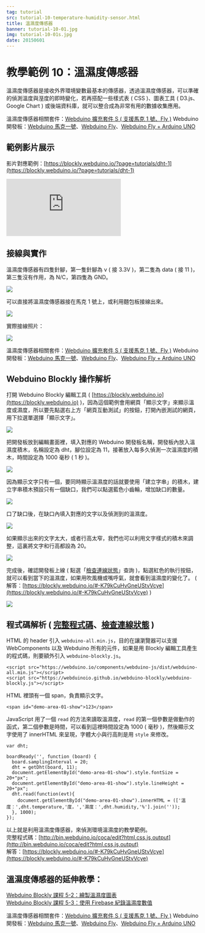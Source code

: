 ```yaml
---
tag: tutorial
src: tutorial-10-temperature-humidity-sensor.html
title: 溫濕度傳感器
banner: tutorial-10-01.jpg
img: tutorial-10-01s.jpg
date: 20150601
---
```


<!-- @@master  = ../../_layout.html-->

<!-- @@block  =  meta-->

<title>教學範例 10：溫濕度傳感器 :::: Webduino = Web × Arduino</title>

<meta name="description" content="溫濕度傳感器是接收外界環境變數最基本的傳感器，透過溫濕度傳感器，可以準確的偵測溫度與溼度的即時變化，若再搭配一些樣式表 ( CSS )、圖表工具 ( D3.js、Google Chart ) 或後端資料庫，就可以整合成為非常有用的數據收集應用。">

<meta itemprop="description" content="溫濕度傳感器是接收外界環境變數最基本的傳感器，透過溫濕度傳感器，可以準確的偵測溫度與溼度的即時變化，若再搭配一些樣式表 ( CSS )、圖表工具 ( D3.js、Google Chart ) 或後端資料庫，就可以整合成為非常有用的數據收集應用。">

<meta property="og:description" content="溫濕度傳感器是接收外界環境變數最基本的傳感器，透過溫濕度傳感器，可以準確的偵測溫度與溼度的即時變化，若再搭配一些樣式表 ( CSS )、圖表工具 ( D3.js、Google Chart ) 或後端資料庫，就可以整合成為非常有用的數據收集應用。">

<meta property="og:title" content="教學範例 10：溫濕度傳感器" >

<meta property="og:url" content="https://webduino.io/tutorials/tutorial-10-temperature-humidity-sensor.html">

<meta property="og:image" content="https://webduino.io/img/tutorials/tutorial-10-01s.jpg">

<meta itemprop="image" content="https://webduino.io/img/tutorials/tutorial-10-01s.jpg">

<include src="../_include-tutorials.html"></include>

<!-- @@close-->

<!-- @@block  =  preAndNext-->

<include src="../_include-tutorials-content.html"></include>

<!-- @@close-->



<!-- @@block  =  tutorials-->
# 教學範例 10：溫濕度傳感器

溫濕度傳感器是接收外界環境變數最基本的傳感器，透過溫濕度傳感器，可以準確的偵測溫度與溼度的即時變化，若再搭配一些樣式表 ( CSS )、圖表工具 ( D3.js、Google Chart ) 或後端資料庫，就可以整合成為非常有用的數據收集應用。

<div class="buy-this">
	<span>溫濕度傳感器相關套件：<a href="https://webduino.io/buy/webduino-expansion-s.html" target="_blank">Webduino 擴充套件 S ( 支援馬克 1 號、Fly )</a></span>
	<span>Webduino 開發板：<a href="https://webduino.io/buy/component-webduino-v1.html" target="_blank">Webduino 馬克一號</a>、<a href="https://webduino.io/buy/component-webduino-fly.html" target="_blank">Webduino Fly</a>、<a href="https://webduino.io/buy/component-webduino-uno-fly.html" target="_blank">Webduino Fly + Arduino UNO</a></span>
</div>

## 範例影片展示

影片對應範例：[https://blockly.webduino.io/?page=tutorials/dht-1](https://blockly.webduino.io/?page=tutorials/dht-1) 

<iframe class="youtube" src="https://www.youtube.com/embed/T8sZL-UaUP0" frameborder="0" allowfullscreen></iframe>

## 接線與實作

溫濕度傳感器有四隻針腳，第一隻針腳為 v ( 接 3.3V )，第二隻為 data ( 接 11 )，第三隻沒有作用，為 N/C，第四隻為 GND。

![](../img/tutorials/tutorial-10-02.jpg)

可以直接將溫濕度傳感器接在馬克 1 號上，或利用麵包板接線出來。

![](../img/tutorials/tutorial-10-03.jpg)

實際接線照片：

![](../img/tutorials/tutorial-10-04.jpg)

<div class="buy-this">
	<span>溫濕度傳感器相關套件：<a href="https://webduino.io/buy/webduino-expansion-s.html" target="_blank">Webduino 擴充套件 S ( 支援馬克 1 號、Fly )</a></span>
	<span>Webduino 開發板：<a href="https://webduino.io/buy/component-webduino-v1.html" target="_blank">Webduino 馬克一號</a>、<a href="https://webduino.io/buy/component-webduino-fly.html" target="_blank">Webduino Fly</a>、<a href="https://webduino.io/buy/component-webduino-uno-fly.html" target="_blank">Webduino Fly + Arduino UNO</a></span>
</div>

## Webduino Blockly 操作解析

打開 Webduino Blockly 編輯工具 ( [https://blockly.webduino.io](https://blockly.webduino.io) )，因為這個範例會用網頁「顯示文字」來顯示溫度或濕度，所以要先點選右上方「網頁互動測試」的按鈕，打開內嵌測試的網頁，用下拉選單選擇「顯示文字」。

![](../img/tutorials/tutorial-10-05.jpg)

把開發板放到編輯畫面裡，填入對應的 Webduino 開發板名稱，開發板內放入溫濕度積木，名稱設定為 dht，腳位設定為 11，接著放入每多久偵測一次溫濕度的積木，時間設定為 1000 毫秒 ( 1 秒 )。

![](../img/tutorials/tutorial-10-06.jpg)

因為顯示文字只有一個，要同時顯示溫濕度的話就要使用「建立字串」的積木，建立字串積木預設只有一個缺口，我們可以點選藍色小齒輪，增加缺口的數量。

![](../img/tutorials/tutorial-10-07.jpg)

口了缺口後，在缺口內填入對應的文字以及偵測到的溫濕度。

![](../img/tutorials/tutorial-10-08.jpg)

如果顯示出來的文字太大，或者行高太窄，我們也可以利用文字樣式的積木來調整，這裏將文字和行高都設為 20。

![](../img/tutorials/tutorial-10-09.jpg)

完成後，確認開發板上線 ( 點選「[檢查連線狀態](https://webduino.io/device.html)」查詢 )，點選紅色的執行按鈕，就可以看到當下的溫濕度，如果用吹風機或嘴呼氣，就會看到溫濕度的變化了。
( 解答：[https://blockly.webduino.io/#-K79kCuHvGneUStvVcye](https://blockly.webduino.io/#-K79kCuHvGneUStvVcye) )

![](../img/tutorials/tutorial-10-10.jpg)


## 程式碼解析 ( [完整程式碼](http://bin.webduino.io/coca/edit?html,css,js,output)、[檢查連線狀態](https://webduino.io/device.html) )

HTML 的 header 引入 `webduino-all.min.js`，目的在讓瀏覽器可以支援 WebComponents 以及 Webduino 所有的元件，如果是用 Blockly 編輯工具產生的程式碼，則要額外引入 `webduino-blockly.js`。

	<script src="https://webduino.io/components/webduino-js/dist/webduino-all.min.js"></script>
	<script src="https://webduinoio.github.io/webduino-blockly/webduino-blockly.js"></script>

HTML 裡頭有一個 span，負責顯示文字。

	<span id="demo-area-01-show">123</span>

JavaScript 用了一個 `read` 的方法來讀取溫濕度，`read` 的第一個參數是做動作的函式，第二個參數是時間，可以看到這裡時間設定為 1000 ( 毫秒 )，然後顯示文字使用了 innerHTML 來呈現，字體大小與行高則是用 `style` 來修改。  

	var dht;

	boardReady('', function (board) {
	  board.samplingInterval = 20;
	  dht = getDht(board, 11);
	  document.getElementById("demo-area-01-show").style.fontSize = 20+"px";
	  document.getElementById("demo-area-01-show").style.lineHeight = 20+"px";
	  dht.read(function(evt){
	    document.getElementById("demo-area-01-show").innerHTML = (['溫度：',dht.temperature,'度，','濕度：',dht.humidity,'%'].join(''));
	  }, 1000);
	});

以上就是利用溫濕度傳感器，來偵測環境溫濕度的教學範例。  
完整程式碼：[http://bin.webduino.io/coca/edit?html,css,js,output](http://bin.webduino.io/coca/edit?html,css,js,output)  
解答：[https://blockly.webduino.io/#-K79kCuHvGneUStvVcye](https://blockly.webduino.io/#-K79kCuHvGneUStvVcye)

## 溫濕度傳感器的延伸教學：

[Webduino Blockly 課程 5-2：繪製溫濕度圖表](https://blockly.webduino.io/?lang=zh-hant&page=tutorials/dht-2#-Jvwiwd_Lr9F5j5Oz4-N)  
[Webduino Blockly 課程 5-3：使用 Firebase 紀錄溫濕度數值](https://blockly.webduino.io/?lang=zh-hant&page=tutorials/dht-3#-JxAbDN7TNVwWDlh85y4)

<div class="buy-this">
	<span>溫濕度傳感器相關套件：<a href="https://webduino.io/buy/webduino-expansion-s.html" target="_blank">Webduino 擴充套件 S ( 支援馬克 1 號、Fly )</a></span>
	<span>Webduino 開發板：<a href="https://webduino.io/buy/component-webduino-v1.html" target="_blank">Webduino 馬克一號</a>、<a href="https://webduino.io/buy/component-webduino-fly.html" target="_blank">Webduino Fly</a>、<a href="https://webduino.io/buy/component-webduino-uno-fly.html" target="_blank">Webduino Fly + Arduino UNO</a></span>
</div>

<!-- @@close-->